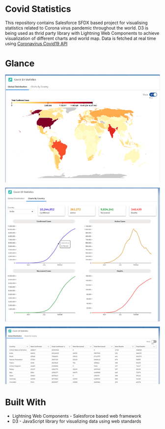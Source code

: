 # Covid Statistics
 
This repository contains Salesforce SFDX based project for visualising statistics related to Corona virus pandemic throughout the world. D3 is being used as thrid party library with Lightning Web Components to achieve visualization of different charts and world map. Data is fetched at real time using [Coronavirus Covid19 API](https://api.covid19api.com/)

# Glance
![Covid Stats World Map](/force-app/main/default/documents/screenshots/worldMap.png "Global Distribution of Covid Cases")

![Covid Stats Country Charts](/force-app/main/default/documents/screenshots/countryCharts.png "Charts for country showing progress in Covid cases")

![Covid Stats World Table](/force-app/main/default/documents/screenshots/statsTable.PNG "Table highlighting Covid cases for each country")

# Built With

* Lightning Web Components - Salesforce based web framework
* D3 - JavaScript library for visualizing data using web standards
